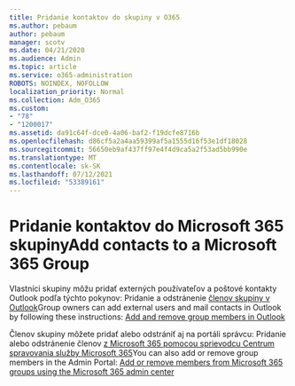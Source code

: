 ```yaml
---
title: Pridanie kontaktov do skupiny v O365
ms.author: pebaum
author: pebaum
manager: scotv
ms.date: 04/21/2020
ms.audience: Admin
ms.topic: article
ms.service: o365-administration
ROBOTS: NOINDEX, NOFOLLOW
localization_priority: Normal
ms.collection: Adm_O365
ms.custom:
- "78"
- "1200017"
ms.assetid: da91c64f-dce0-4a06-baf2-f19dcfe8716b
ms.openlocfilehash: d86cf5a2a4aa59399af5a1555d16f53e1df18028
ms.sourcegitcommit: 56650eb9af437ff97e4f4d9ca5a2f53ad5bb990e
ms.translationtype: MT
ms.contentlocale: sk-SK
ms.lasthandoff: 07/12/2021
ms.locfileid: "53389161"
---
```

# <a name="add-contacts-to-a-microsoft-365-group"></a><span data-ttu-id="9e9fa-102">Pridanie kontaktov do Microsoft 365 skupiny</span><span class="sxs-lookup"><span data-stu-id="9e9fa-102">Add contacts to a Microsoft 365 Group</span></span>

<span data-ttu-id="9e9fa-103">Vlastníci skupiny môžu pridať externých používateľov a poštové kontakty Outlook podľa týchto pokynov: Pridanie a odstránenie [členov skupiny v Outlook](https://support.office.com/article/3b650f4a-5c9b-4f94-a1bb-0cca4b1091de?wt.mc_id=add_contacts_group.aspx)</span><span class="sxs-lookup"><span data-stu-id="9e9fa-103">Group owners can add external users and mail contacts in Outlook by following these instructions: [Add and remove group members in Outlook](https://support.office.com/article/3b650f4a-5c9b-4f94-a1bb-0cca4b1091de?wt.mc_id=add_contacts_group.aspx)</span></span>
  
<span data-ttu-id="9e9fa-104">Členov skupiny môžete pridať alebo odstrániť aj na portáli správcu: Pridanie alebo odstránenie členov [z Microsoft 365 pomocou sprievodcu Centrum spravovania služby Microsoft 365](/microsoft-365/admin/create-groups/add-or-remove-members-from-groups)</span><span class="sxs-lookup"><span data-stu-id="9e9fa-104">You can also add or remove group members in the Admin Portal: [Add or remove members from Microsoft 365 groups using the Microsoft 365 admin center](/microsoft-365/admin/create-groups/add-or-remove-members-from-groups)</span></span>